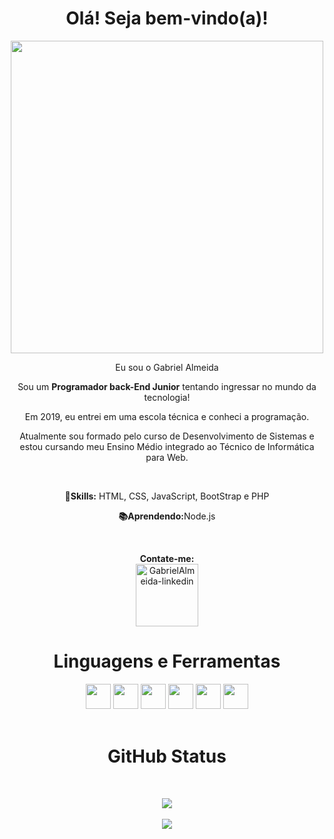 
<div align="center">
        <h1>Olá! Seja bem-vindo(a)!</h1>
        <img src="https://grroupas.com/wp-content/uploads/2021/08/undraw_programming.png" width="500px">
        <p>Eu sou o Gabriel Almeida</p>
        <p>Sou um <strong>Programador back-End Junior</strong> tentando ingressar no mundo da tecnologia!</p>
        <p>Em 2019, eu entrei em uma escola técnica e conheci a programação.</p> 
        <p> Atualmente sou formado pelo curso de Desenvolvimento de Sistemas e <br>estou cursando meu Ensino Médio integrado ao Técnico de Informática para Web.</p><br/>
        <p><strong>💼Skills:</strong> HTML, CSS, JavaScript, BootStrap e PHP</p>
        <p><strong>📚Aprendendo:</strong>Node.js</p>
</div>
<br/>
<div align="center">
        <p>
          <strong>Contate-me: </strong><br />
          <a href="https://www.linkedin.com/in/gabriel-almeida-183a9a186" target="_blank">
          <img src="https://user-images.githubusercontent.com/48383295/129463275-de93d913-1ffa-4b64-be1c-430a87315a33.png" alt="GabrielAlmeida-linkedin" width="100px">
          </a>
        </p>
</div>
<div align="center">
        <h1>Linguagens e Ferramentas</h1>
        <img src="https://user-images.githubusercontent.com/48383295/129463438-ab8050f3-3a97-47cb-9f8b-c791b821446f.png" width="40">
        <img src="https://user-images.githubusercontent.com/48383295/129463435-f31be9c7-d4b1-4bf9-9d92-a3e15f6c0a99.png" width="40">
        <img src="https://user-images.githubusercontent.com/48383295/129463439-cb466b04-fe98-4519-a353-0f5d38f4118f.png" width="40">
        <img src="https://user-images.githubusercontent.com/48383295/129463434-0bf3318a-9912-4b37-94a1-5ebc4467ec7e.png" width="40">
        <img src="https://user-images.githubusercontent.com/48383295/129463437-3f6e3e01-71a0-4b2a-a69d-1376713ef3b9.png" width="40">
        <img src="https://user-images.githubusercontent.com/48383295/129463440-dfe1d6c1-99dc-4b1e-8b15-1f0b5f2ace84.png" width="40">
</div><br />
<div align="center">
        <h1>GitHub Status</h1><br />
        <p>
        <img src="https://github-readme-stats.vercel.app/api?username=gabrielalmeidasantos&show_icons=true&theme=tokyonight"><br /><br />
        <img src="https://github-readme-stats.vercel.app/api/top-langs/?username=gabrielalmeidasantos&layout=demo">  
        </p>

  

</div>
